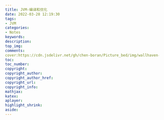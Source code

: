 ```yaml
---
title: JVM-编译和优化
date: 2022-03-28 12:19:30
tags:
- JVM
categories:
- Notes
keywords:
description:
top_img:
comments:
cover:https://cdn.jsdelivr.net/gh/chen-boran/Picture_bed/img/wallhaven-578w69.png
toc:
toc_number:
copyright:
copyright_author:
copyright_author_href:
copyright_url:
copyright_info:
mathjax:
katex:
aplayer:
highlight_shrink:
aside: 
---
```


